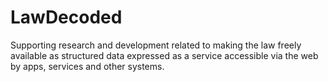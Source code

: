LawDecoded
==========

Supporting research and development related to making the law freely available as structured data expressed as a service accessible via the web by apps, services and other systems. 
